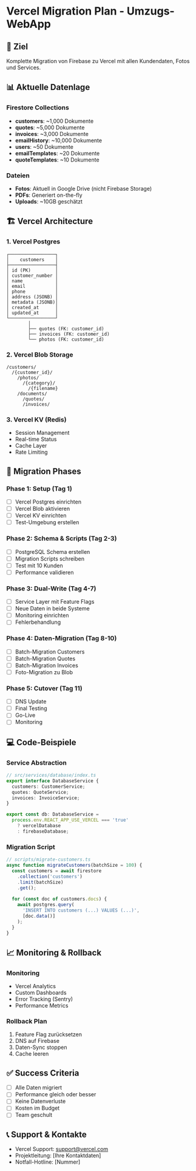 # Vercel Migration Plan - Umzugs-WebApp

## 🎯 Ziel
Komplette Migration von Firebase zu Vercel mit allen Kundendaten, Fotos und Services.

## 📊 Aktuelle Datenlage

### Firestore Collections
- **customers**: ~1,000 Dokumente
- **quotes**: ~5,000 Dokumente  
- **invoices**: ~3,000 Dokumente
- **emailHistory**: ~10,000 Dokumente
- **users**: ~50 Dokumente
- **emailTemplates**: ~20 Dokumente
- **quoteTemplates**: ~10 Dokumente

### Dateien
- **Fotos**: Aktuell in Google Drive (nicht Firebase Storage)
- **PDFs**: Generiert on-the-fly
- **Uploads**: ~10GB geschätzt

## 🏗️ Vercel Architecture

### 1. Vercel Postgres
```
┌─────────────────┐
│    customers    │
├─────────────────┤
│ id (PK)         │
│ customer_number │
│ name            │
│ email           │
│ phone           │
│ address (JSONB) │
│ metadata (JSONB)│
│ created_at      │
│ updated_at      │
└─────────────────┘
        │
        ├── quotes (FK: customer_id)
        ├── invoices (FK: customer_id)
        └── photos (FK: customer_id)
```

### 2. Vercel Blob Storage
```
/customers/
  /{customer_id}/
    /photos/
      /{category}/
        /{filename}
    /documents/
      /quotes/
      /invoices/
```

### 3. Vercel KV (Redis)
- Session Management
- Real-time Status
- Cache Layer
- Rate Limiting

## 🚀 Migration Phases

### Phase 1: Setup (Tag 1)
- [ ] Vercel Postgres einrichten
- [ ] Vercel Blob aktivieren
- [ ] Vercel KV einrichten
- [ ] Test-Umgebung erstellen

### Phase 2: Schema & Scripts (Tag 2-3)
- [ ] PostgreSQL Schema erstellen
- [ ] Migration Scripts schreiben
- [ ] Test mit 10 Kunden
- [ ] Performance validieren

### Phase 3: Dual-Write (Tag 4-7)
- [ ] Service Layer mit Feature Flags
- [ ] Neue Daten in beide Systeme
- [ ] Monitoring einrichten
- [ ] Fehlerbehandlung

### Phase 4: Daten-Migration (Tag 8-10)
- [ ] Batch-Migration Customers
- [ ] Batch-Migration Quotes
- [ ] Batch-Migration Invoices
- [ ] Foto-Migration zu Blob

### Phase 5: Cutover (Tag 11)
- [ ] DNS Update
- [ ] Final Testing
- [ ] Go-Live
- [ ] Monitoring

## 💻 Code-Beispiele

### Service Abstraction
```typescript
// src/services/database/index.ts
export interface DatabaseService {
  customers: CustomerService;
  quotes: QuoteService;
  invoices: InvoiceService;
}

export const db: DatabaseService = 
  process.env.REACT_APP_USE_VERCEL === 'true'
    ? vercelDatabase
    : firebaseDatabase;
```

### Migration Script
```typescript
// scripts/migrate-customers.ts
async function migrateCustomers(batchSize = 100) {
  const customers = await firestore
    .collection('customers')
    .limit(batchSize)
    .get();
    
  for (const doc of customers.docs) {
    await postgres.query(
      'INSERT INTO customers (...) VALUES (...)',
      [doc.data()]
    );
  }
}
```

## 📈 Monitoring & Rollback

### Monitoring
- Vercel Analytics
- Custom Dashboards
- Error Tracking (Sentry)
- Performance Metrics

### Rollback Plan
1. Feature Flag zurücksetzen
2. DNS auf Firebase
3. Daten-Sync stoppen
4. Cache leeren

## ✅ Success Criteria
- [ ] Alle Daten migriert
- [ ] Performance gleich oder besser
- [ ] Keine Datenverluste
- [ ] Kosten im Budget
- [ ] Team geschult

## 📞 Support & Kontakte
- Vercel Support: support@vercel.com
- Projektleitung: [Ihre Kontaktdaten]
- Notfall-Hotline: [Nummer]